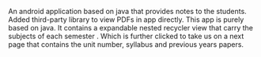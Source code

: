 An android application based on java that provides notes to the students. Added third-party library to view PDFs in app directly. This app is purely based on java. It contains a expandable nested recycler view that carry the subjects of each semester . Which is further clicked to take us on a next page that contains the unit number, syllabus and previous years papers.
